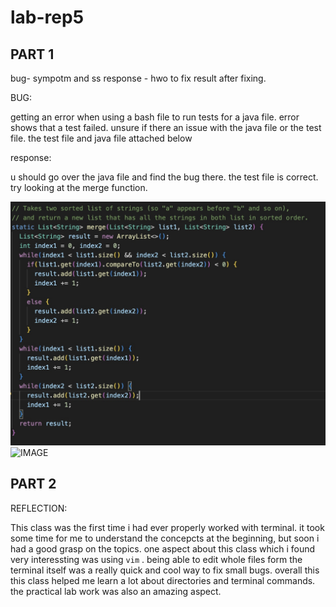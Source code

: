 # lab-rep5

## PART 1

bug- sympotm and ss
response - hwo to fix
result after fixing.

BUG:

getting an error when using a bash file to run tests for a java file.
error shows that a test failed. unsure if there an issue with the java file or the test file.
the test file and java file attached below

response:

u should go over the java file and find the bug there. the test file is correct. try looking at the merge function.

![IMAGE](BF4ACC84-DD13-4D0D-9A91-36887690DC5C.jpeg)
![IMAGE]()
















## PART 2

REFLECTION:

This class was the first time i had ever properly worked with terminal. it took some time for me to understand the concepcts at the beginning, but soon i had a good grasp on the topics. one aspect about this class which i found very interessting was using `vim` . being able to edit whole files form the terminal itself was a really quick and cool way to fix small bugs. overall this this class helped me learn a lot about directories and terminal commands. the practical lab work was also an amazing aspect.
